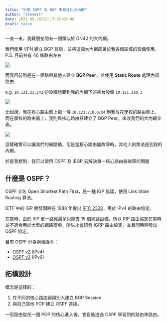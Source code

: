 ```yaml
---
title: "利用 OSPF 及 BGP 來最佳化大內網"
author: "SteveYi"
date: 2021-05-16T22:17:25+08:00
draft: false
---
```


一直一來，我跟朋友間有一個類似於 DN42 的大內網。

我們使用 VPN 建立 BGP 互聯，並將這個大內網部署於我各個區域的設備使用。  
P.S. 目前共有 46 條路由左右

![](https://static-a1.steveyi.net/media/blog/1621242200.png)

而我目前則是在一個點與其他人建立 **BGP Peer**，並使用 **Static Route** 處理內部路由

e.g. `10.121.23.242` 的設備想要到我的內網下的某台設備 `10.121.210.3`

![](https://static-a1.steveyi.net/media/blog/1621238898.png)

比如說，我在核心路由器上指一條 `10.121.210.0/24` 到我放在學校的路由器上。  
而在學校的路由器上，我則與核心路由器建立了 BGP Peer，來收我們的大內網全表。

![](https://static-a1.steveyi.net/media/blog/1621244817.png)

這樣確實可以讓我們的網路動，但是當核心路由器故障時，其他人則無法進到我的內網。

於是我想到，我可以使用 OSPF 及 iBGP 去解決單一核心路由器故障的問題

## 什麼是 OSPF？

OSPF 全名 Open Shortest Path First，是一種 IGP 協議，使用 Link State Routing 算法。

IETF 中的 IGP 開發團隊在 1988 年提出 [RFC 2328](https://datatracker.ietf.org/doc/html/rfc2328)，用於 IPv4 的路由協定。

在當時，由於 RIP 單一路徑最多只能支 15 個網路設備，所以 RIP 路由協定在當時並不適合用於大型的網路環境，所以才會研發 IGRP 路由協定，並且同時開發出 OSPF 協定。 

目前 OSPF 分為兩種版本：

- [OSPF v2](https://datatracker.ietf.org/doc/html/rfc2328) (IPv4)
- [OSPF v3](https://datatracker.ietf.org/doc/html/rfc5340) (IPv6)

## 拓樸設計

概念是這樣的：

1. 在不同的核心路由器與別人建立 BGP Session
2. 與自己其他 POP 建立 OSPF 連接。

一但路由從任一個 POP 的核心進入後，會自動透過 OSPF 學習到的路由來路由。
